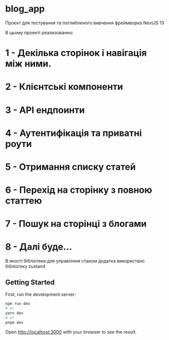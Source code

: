 # blog_app

Проєкт для тестування та поглибленого вивчення фреймворка NextJS 13

В цьому проекті реализованно:

# 1 - Декілька сторінок і навігація між ними.
# 2 - Клієнтські компоненти
# 3 - API ендпоинти
# 4 - Аутентифікація та приватні роути
# 5 - Отримання списку статей
# 6 - Перехід на сторінку з повною статтею
# 7 - Пошук на сторінці з блогами
# 8 - Далі буде...

В якості бібліотеки для управління станом додатка використано бібліотеку zustand

## Getting Started

First, run the development server:

```bash
npm run dev
# or
yarn dev
# or
pnpm dev
```

Open [http://localhost:3000](http://localhost:3000) with your browser to see the result.
